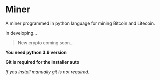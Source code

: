 # Miner
A miner programmed in python language for mining Bitcoin and Litecoin.

In developing...
> New crypto coming soon...

**You need python 3.9 version**

**Git is required for the installer auto**

*If you install manually git is not required.*

